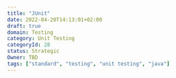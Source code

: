 ```yaml
---
title: "JUnit"
date: 2022-04-20T14:13:01+02:00
draft: true
domain: Testing
category: Unit Testing
categoryId: 28
status: Strategic
Owner: TBD
tags: ["standard", "testing", "unit testing", "java"]
---
```

